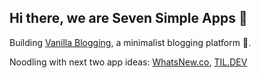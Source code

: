 ## Hi there, we are Seven Simple Apps 👋

<!--

**Here are some ideas to get you started:**

🙋‍♀️ A short introduction - what is your organization all about?
🌈 Contribution guidelines - how can the community get involved?
👩‍💻 Useful resources - where can the community find your docs? Is there anything else the community should know?
🍿 Fun facts - what does your team eat for breakfast?
🧙 Remember, you can do mighty things with the power of [Markdown](https://docs.github.com/github/writing-on-github/getting-started-with-writing-and-formatting-on-github/basic-writing-and-formatting-syntax)
-->

Building [Vanilla Blogging](https://vanillablogging.com), a minimalist blogging platform 📝. 

Noodling with next two app ideas: [WhatsNew.co](https://whatsnew.co), [TIL.DEV](https://til.dev)
